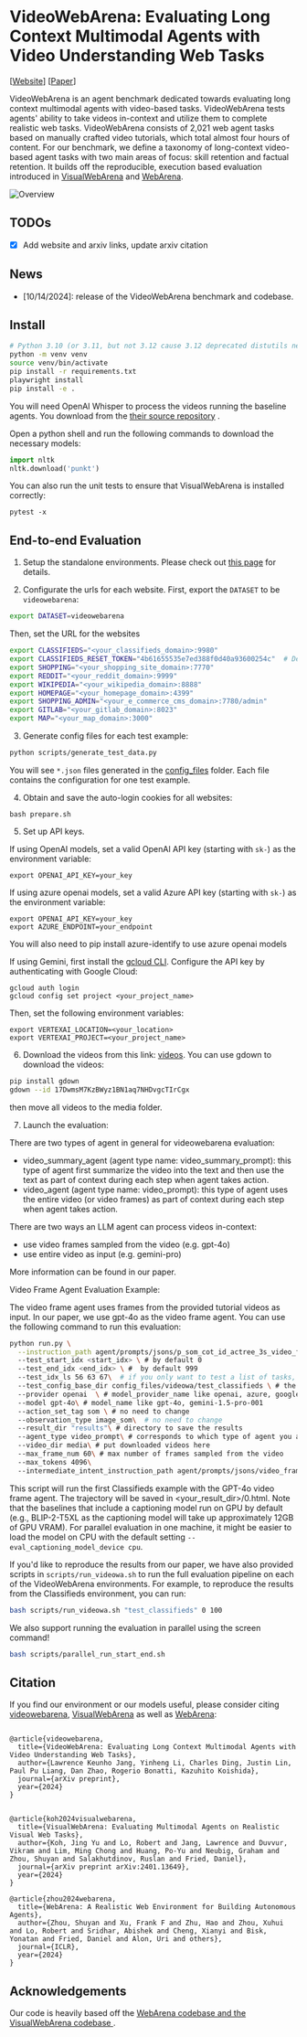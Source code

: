 # VideoWebArena: Evaluating Long Context Multimodal Agents with Video Understanding Web Tasks

<!-- <p align="center">
<a href="https://www.python.org/downloads/release/python-3109/"><img src="https://img.shields.io/badge/python-3.10-blue.svg" alt="Python 3.10"></a>
<a href="https://pre-commit.com/"><img src="https://img.shields.io/badge/pre--commit-enabled-brightgreen?logo=pre-commit&logoColor=white" alt="pre-commit"></a>
<a href="https://github.com/psf/black"><img src="https://img.shields.io/badge/code%20style-black-000000.svg" alt="Code style: black"></a>
<a href="https://mypy-lang.org/"><img src="https://www.mypy-lang.org/static/mypy_badge.svg" alt="Checked with mypy"></a>
<a href="https://beartype.readthedocs.io"><img src="https://raw.githubusercontent.com/beartype/beartype-assets/main/badge/bear-ified.svg" alt="bear-ified"></a>
</p> -->

[<a href="https://videowebarena.github.io">Website</a>] 
[<a href="https://example.com">Paper</a>]


VideoWebArena is an agent benchmark dedicated towards evaluating long context multimodal agents with video-based tasks. VideoWebArena tests agents' ability to take videos in-context and utilize them to complete realistic web tasks. VideoWebArena consists of 2,021 web agent tasks based on manually crafted video tutorials, which total almost four hours of content. 
For our benchmark, we define a taxonomy of long-context video-based agent tasks with two main areas of focus: skill retention and factual retention. It builds off the reproducible, execution based evaluation introduced in 
<a href="https://jykoh.com/vwa"> VisualWebArena</a> and <a href="https://webarena.dev" target="_blank">WebArena</a>. 

![Overview](media/overview.png)

## TODOs
- [x] Add website and arxiv links, update arxiv citation

## News
- [10/14/2024]: release of the VideoWebArena benchmark and codebase.

## Install
```bash
# Python 3.10 (or 3.11, but not 3.12 cause 3.12 deprecated distutils needed here)
python -m venv venv
source venv/bin/activate
pip install -r requirements.txt
playwright install
pip install -e .
```
You will need OpenAI Whisper to process the videos running the baseline agents. You download from the [their source repository](https://github.com/openai/whisper) .

Open a python shell and run the following commands to download the necessary models:
```python
import nltk
nltk.download('punkt')
```
You can also run the unit tests to ensure that VisualWebArena is installed correctly:
```
pytest -x
```


## End-to-end Evaluation
1. Setup the standalone environments.
Please check out [this page](environment_docker/README.md) for details.

2. Configurate the urls for each website.
First, export the `DATASET` to be `videowebarena`:
```bash
export DATASET=videowebarena
```
Then, set the URL for the websites

```bash
export CLASSIFIEDS="<your_classifieds_domain>:9980"
export CLASSIFIEDS_RESET_TOKEN="4b61655535e7ed388f0d40a93600254c"  # Default reset token for classifieds site, change if you edited its docker-compose.yml
export SHOPPING="<your_shopping_site_domain>:7770"
export REDDIT="<your_reddit_domain>:9999"
export WIKIPEDIA="<your_wikipedia_domain>:8888"
export HOMEPAGE="<your_homepage_domain>:4399"
export SHOPPING_ADMIN="<your_e_commerce_cms_domain>:7780/admin"
export GITLAB="<your_gitlab_domain>:8023"
export MAP="<your_map_domain>:3000"
```

3. Generate config files for each test example:
```bash
python scripts/generate_test_data.py
```
You will see `*.json` files generated in the [config_files](./config_files) folder. Each file contains the configuration for one test example.

4. Obtain and save the auto-login cookies for all websites:
```
bash prepare.sh
```

5. Set up API keys.

If using OpenAI models, set a valid OpenAI API key (starting with `sk-`) as the environment variable:
```
export OPENAI_API_KEY=your_key
```
If using azure openai models, set a valid Azure API key (starting with `sk-`) as the environment variable:
```
export OPENAI_API_KEY=your_key
export AZURE_ENDPOINT=your_endpoint
```
You will also need to pip install azure-identify to use azure openai models



If using Gemini, first install the [gcloud CLI](https://cloud.google.com/sdk/docs/install). Configure the API key by authenticating with Google Cloud:
```
gcloud auth login
gcloud config set project <your_project_name>
```
Then, set the following environment variables:
```
export VERTEXAI_LOCATION=<your_location>
export VERTEXAI_PROJECT=<your_project_name>
```
6. Download the videos from this link: [videos](https://drive.google.com/file/d/17DwmsM7KzBWyz1BN1aq7NHDvgcTIrCgx/view?usp=sharing). You can use gdown to download the videos:
```bash
pip install gdown
gdown --id 17DwmsM7KzBWyz1BN1aq7NHDvgcTIrCgx
```
then move all videos to the media folder.



7. Launch the evaluation:

There are two types of agent in general for videowebarena evaluation:
- video_summary_agent (agent type name: video_summary_prompt): this type of agent first summarize the video into the text and then use the text as part of context during each step when agent takes action.
- video_agent (agent type name: video_prompt): this type of agent uses the entire video (or video frames) as part of context during each step when agent takes action.


There are two ways an LLM agent can process videos in-context:
- use video frames sampled from the video (e.g. gpt-4o)
- use entire video as input (e.g. gemini-pro)

More information can be found in our paper.

Video Frame Agent Evaluation Example: 

The video frame agent uses frames from the provided tutorial videos as input. In our paper, we use gpt-4o as the video frame agent. You can use the following command to run this evaluation:
```bash
python run.py \
  --instruction_path agent/prompts/jsons/p_som_cot_id_actree_3s_video_frame.json \ # this is the prompt file for video frame agent
  --test_start_idx <start_idx> \ # by default 0
  --test_end_idx <end_idx> \ #  by default 999
  --test_idx_ls 56 63 67\  # if you only want to test a list of tasks, provide id in this way and test start idx and test end idx will be ignored
  --test_config_base_dir config_files/videowa/test_classifieds \ # the config dir for which taskset to evaluate on
  --provider openai  \ # model_provider_name like openai, azure, google
  --model gpt-4o\ # model_name like gpt-4o, gemini-1.5-pro-001
  --action_set_tag som \ # no need to change
  --observation_type image_som\  # no need to change
  --result_dir "results"\ # directory to save the results
  --agent_type video_prompt\ # corresponds to which type of agent you are using
  --video_dir media\ # put downloaded videos here
  --max_frame_num 60\ # max number of frames sampled from the video
  --max_tokens 4096\ 
  --intermediate_intent_instruction_path agent/prompts/jsons/video_frame_intent_understanding.json # if this is present, the agent will also evaluate on intermediate intent understanding
```

This script will run the first Classifieds example with the GPT-4o video frame agent. The trajectory will be saved in <your_result_dir>/0.html. Note that the baselines that include a captioning model run on GPU by default (e.g., BLIP-2-T5XL as the captioning model will take up approximately 12GB of GPU VRAM). For parallel evaluation in one machine, it might be easier to load the model on CPU with the default setting `--eval_captioning_model_device cpu`.

If you'd like to reproduce the results from our paper, we have also provided scripts in `scripts/run_videowa.sh` to run the full evaluation pipeline on each of the VideoWebArena environments. For example, to reproduce the results from the Classifieds environment, you can run:

```bash
bash scripts/run_videowa.sh "test_classifieds" 0 100
```

We also support running the evaluation in parallel using the screen command!

```bash
bash scripts/parallel_run_start_end.sh
```




## Citation
If you find our environment or our models useful, please consider citing  <a href="https://example.com" target="_blank">videowebarena</a>, <a href="https://jykoh.com/vwa" target="_blank">VisualWebArena</a> as well as <a href="https://webarena.dev/" target="_blank">WebArena</a>:
```

@article{videowebarena,
  title={VideoWebArena: Evaluating Long Context Multimodal Agents with Video Understanding Web Tasks},
  author={Lawrence Keunho Jang, Yinheng Li, Charles Ding, Justin Lin, Paul Pu Liang, Dan Zhao, Rogerio Bonatti, Kazuhito Koishida},
  journal={arXiv preprint},
  year={2024}
}


@article{koh2024visualwebarena,
  title={VisualWebArena: Evaluating Multimodal Agents on Realistic Visual Web Tasks},
  author={Koh, Jing Yu and Lo, Robert and Jang, Lawrence and Duvvur, Vikram and Lim, Ming Chong and Huang, Po-Yu and Neubig, Graham and Zhou, Shuyan and Salakhutdinov, Ruslan and Fried, Daniel},
  journal={arXiv preprint arXiv:2401.13649},
  year={2024}
}

@article{zhou2024webarena,
  title={WebArena: A Realistic Web Environment for Building Autonomous Agents},
  author={Zhou, Shuyan and Xu, Frank F and Zhu, Hao and Zhou, Xuhui and Lo, Robert and Sridhar, Abishek and Cheng, Xianyi and Bisk, Yonatan and Fried, Daniel and Alon, Uri and others},
  journal={ICLR},
  year={2024}
}
```

## Acknowledgements

Our code is heavily based off the <a href="https://github.com/web-arena-x/webarena">WebArena codebase and  the <a href="https://github.com/web-arena-x/visualwebarena">VisualWebArena codebase </a>.
